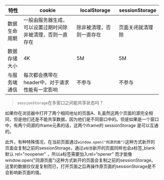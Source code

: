 |特性|cookie|localStorage|sessionStorage|
|---|---|---|---|
|数据生命周期|一般由服务器生成，可以设置过期时间除非被清理，否则一直存在|除非被清理，否则一直存在|页面关闭就清理除|
|数据存储大小|4K|5M|5M|
|与服务端通信|每次都会携带在header中，对于请求性能有一定影响|不参与|不参与|

> `sessionStorage`在多窗口之间能共享状态吗？

如果你在浏览器中打开了两个相同地址的页面A、B,虽然这两个页面的源完全相同，但是他们还是不能共享数据，因为他们是不同窗口中的。但是如果是一个窗口中，有两个同源的iframe元素的话，这两个iframe的 sessionStorage 是可以互通的。

此外，有种特殊情况，在当前页面通过`window.open("同源页面")`这种方式新开的页面会复制之前的sessionStorage，通过`a标签`新开的页面同样也会a标签_blank默认 rel="noopener" ，所以a标签需要加入rel=“opener” 而才能像window.open("同源页面")这种方式新开的页面会复制之前的sessionStorage。这里的数据仅仅是复制而已，打开页面之后再操作原页面的sessionStorage是不会影响新页面的值。
